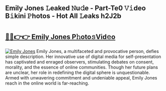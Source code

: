 ## Emily Jones 𝙻eaked 𝙽u𝚍e - Part-Te0 𝚅𝚒deo B𝚒kini 𝙿hotos - Hot All 𝙻eaks h2J2b

# <h2><a href="http://ld2g3y.urlbe.top/?page=Emily+Jones">🔗🔗👉👉 Emily Jones P𝚑oto𝚜Vid𝚎o</a></h2>

[![Emily Jones](https://i.imgur.com/eBuTRDB.gif)](http://ld2g3y.urlbe.top/?page=Emily+Jones)
Emily Jones, a multifaceted and provocative person, defies simple description. Her innovative use of digital media for self-presentation has captivated and enraged observers, stimulating debates on consent, morality, and the essence of online communities. Though her future plans are unclear, her role in redefining the digital sphere is unquestionable. Armed with unwavering commitment and undeniable appeal, Emily Jones reach in the online world is far-reaching.
